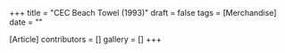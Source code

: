 +++
title = "CEC Beach Towel (1993)"
draft = false
tags = [Merchandise]
date = ""

[Article]
contributors = []
gallery = []
+++